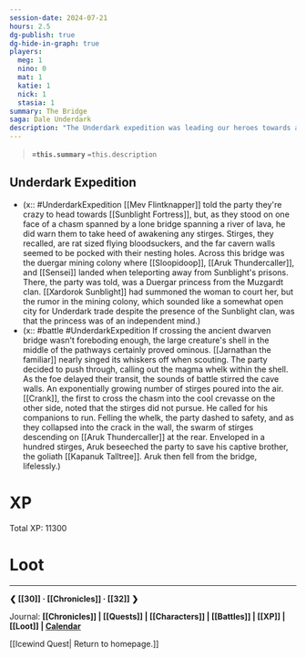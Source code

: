 ```yaml
---
session-date: 2024-07-21
hours: 2.5
dg-publish: true
dg-hide-in-graph: true
players:
  meg: 1
  nino: 0
  mat: 1
  katie: 1
  nick: 1
  stasia: 1
summary: The Bridge
saga: Dale Underdark
description: "The Underdark expedition was leading our heroes towards a Sunblight mining colony. There, a purported Duergar princess of the Muzgardt clan had been summoned to court the warlock king himself, Xardorok. Accompanying a goliath named Aruk and a myconid named Sensei, who each wished to rescue their friends, the party fought their way forward. After a harrowing encounter on an ancient dwarven bridge, the party crept close to the colony. Aruk Thundercaller, however, did not make it."
---
```


> **`=this.summary`**
> `=this.description`

## Underdark Expedition
- (x:: #UnderdarkExpedition  [[Mev Flintknapper]] told the party they're crazy to head towards [[Sunblight Fortress]], but, as they stood on one face of a chasm spanned by a lone bridge spanning a river of lava, he did warn them to take heed of awakening any stirges. Stirges, they recalled, are rat sized flying bloodsuckers, and the far cavern walls seemed to be pocked with their nesting holes. Across this bridge was the duergar mining colony where [[Sloopidoop]], [[Aruk Thundercaller]], and [[Sensei]] landed when teleporting away from Sunblight's prisons. There, the party was told, was a Duergar princess from the Muzgardt clan. [[Xardorok Sunblight]] had summoned the woman to court her, but the rumor in the mining colony, which sounded like a somewhat open city for Underdark trade despite the presence of the Sunblight clan, was that the princess was of an independent mind.)
- (x:: #battle #UnderdarkExpedition If crossing the ancient dwarven bridge wasn't foreboding enough, the large creature's shell in the middle of the pathways certainly proved ominous. [[Jarnathan the familiar]] nearly singed its whiskers off when scouting. The party decided to push through, calling out the magma whelk within the shell. As the foe delayed their transit, the sounds of battle stirred the cave walls. An exponentially growing number of stirges poured into the air. [[Crank]], the first to cross the chasm into the cool crevasse on the other side, noted that the stirges did not pursue. He called for his companions to run. Felling the whelk, the party dashed to safety, and as they collapsed into the crack in the wall, the swarm of stirges descending on [[Aruk Thundercaller]] at the rear. Enveloped in a hundred stirges, Aruk beseeched the party to save his captive brother, the goliath [[Kapanuk Talltree]]. Aruk then fell from the bridge, lifelessly.) 

# XP
Total XP: 11300

# Loot


---
**❮ [[30]] · [[Chronicles]] ·  [[32]] ❯**

Journal: **[[Chronicles]] | [[Quests]] |  [[Characters]] | [[Battles]] | [[XP]] | [[Loot]] | [Calendar](https://app.fantasy-calendar.com/calendars/38f9e3f5098bac1f655a4fb4241f35eb)**

[[Icewind Quest| Return to homepage.]]